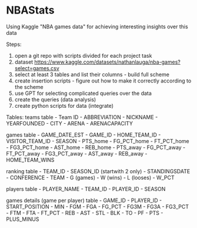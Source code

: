 # NBAStats
Using Kaggle "NBA games data" for achieving interesting insights over this data


Steps:
1. open a git repo with scripts divided for each project task
2. dataset https://www.kaggle.com/datasets/nathanlauga/nba-games?select=games.csv
3. select at least 3 tables and list their columns - build full scheme
4. create insertion scripts - figure out how to make it correctly according to the scheme
5. use GPT for selecting complicated queries over the data
6. create the queries (data analysis)
7. create python scripts for data (integrate)

Tables:
teams table
	- Team ID
	- ABBREVIATION
	- NICKNAME
	- YEARFOUNDED
	- CITY
	- ARENA
	- ARENACAPACITY

games table
	- GAME_DATE_EST
	- GAME_ID
	- HOME_TEAM_ID
	- VISITOR_TEAM_ID
	- SEASON
	- PTS_home
	- FG_PCT_home
	- FT_PCT_home
	- FG3_PCT_home
	- AST_home
	- REB_home
	- PTS_away
	- FG_PCT_away
	- FT_PCT_away
	- FG3_PCT_away
	- AST_away
	- REB_away
	- HOME_TEAM_WINS

ranking table
	- TEAM_ID
	- SEASON_ID (startwith 2 only)
	- STANDINGSDATE
	- CONFERENCE
	- TEAM
	- G (games)
	- W (wins)
	- L (looses)
	- W_PCT

players table
	- PLAYER_NAME
	- TEAM_ID
	- PLAYER_ID
	- SEASON

games details (game per player) table
	- GAME_ID
	- PLAYER_ID
	- START_POSITION
	- MIN
	- FGM
	- FGA
	- FG_PCT
	- FG3M
	- FG3A
	- FG3_PCT
	- FTM
	- FTA
	- FT_PCT
	- REB
	- AST
	- STL
	- BLK
	- TO
	- PF
	- PTS
	- PLUS_MINUS
